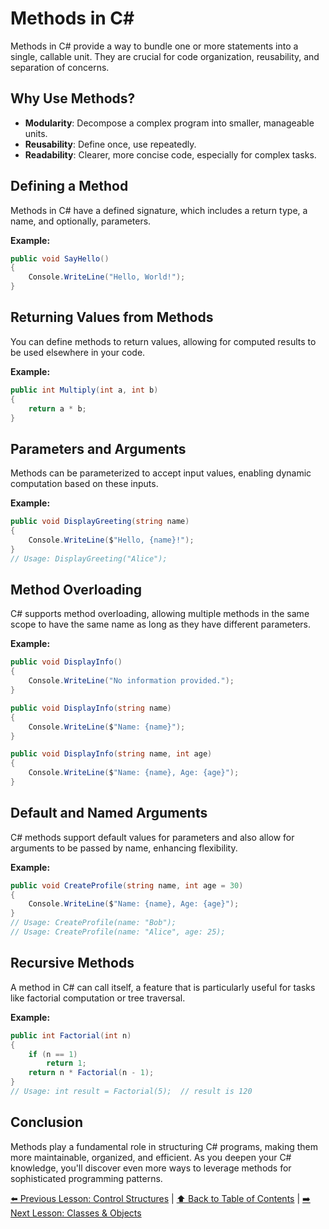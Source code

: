 # Methods in C#

Methods in C# provide a way to bundle one or more statements into a single, callable unit. They are crucial for code organization, reusability, and separation of concerns.

## Why Use Methods?

- **Modularity**: Decompose a complex program into smaller, manageable units.
- **Reusability**: Define once, use repeatedly.
- **Readability**: Clearer, more concise code, especially for complex tasks.

## Defining a Method

Methods in C# have a defined signature, which includes a return type, a name, and optionally, parameters.

**Example:**
```csharp
public void SayHello()
{
    Console.WriteLine("Hello, World!");
}

```

## Returning Values from Methods

You can define methods to return values, allowing for computed results to be used elsewhere in your code.

**Example:**
```csharp
public int Multiply(int a, int b)
{
    return a * b;
}

```

## Parameters and Arguments

Methods can be parameterized to accept input values, enabling dynamic computation based on these inputs.

**Example:**
```csharp
public void DisplayGreeting(string name)
{
    Console.WriteLine($"Hello, {name}!");
}
// Usage: DisplayGreeting("Alice");

```

## Method Overloading

C# supports method overloading, allowing multiple methods in the same scope to have the same name as long as they have different parameters.

**Example:**
```csharp
public void DisplayInfo()
{
    Console.WriteLine("No information provided.");
}

public void DisplayInfo(string name)
{
    Console.WriteLine($"Name: {name}");
}

public void DisplayInfo(string name, int age)
{
    Console.WriteLine($"Name: {name}, Age: {age}");
}

```

## Default and Named Arguments

C# methods support default values for parameters and also allow for arguments to be passed by name, enhancing flexibility.

**Example:**
```csharp
public void CreateProfile(string name, int age = 30)
{
    Console.WriteLine($"Name: {name}, Age: {age}");
}
// Usage: CreateProfile(name: "Bob");
// Usage: CreateProfile(name: "Alice", age: 25);

```

## Recursive Methods

A method in C# can call itself, a feature that is particularly useful for tasks like factorial computation or tree traversal.

**Example:**
```csharp
public int Factorial(int n)
{
    if (n == 1)
        return 1;
    return n * Factorial(n - 1);
}
// Usage: int result = Factorial(5);  // result is 120

```

## Conclusion

Methods play a fundamental role in structuring C# programs, making them more maintainable, organized, and efficient. As you deepen your C# knowledge, you'll discover even more ways to leverage methods for sophisticated programming patterns.

[⬅️ Previous Lesson: Control Structures](./ControlStructures.md) | [⬆️ Back to Table of Contents](../README.md) | [➡️ Next Lesson: Classes & Objects](../Intermediate/ClassesAndObjects.md)
